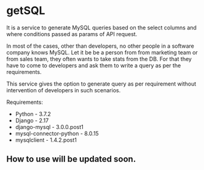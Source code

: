 # getSQL

It is a service to generate MySQL queries based on the select columns and where conditions passed as params of API request.

In most of the cases, other than developers, no other people in a software company knows MySQL. Let it be be a person from from marketing team or from sales team, they often wants to take stats from the DB. For that they have to come to developers and ask them to write a query as per the requirements.

This service gives the option to generate query as per requirement without intervention of developers in such scenarios. 

Requirements:
* Python - 3.7.2
* Django - 2.17
* django-mysql - 3.0.0.post1
* mysql-connector-python - 8.0.15     
* mysqlclient - 1.4.2.post1

## How to use will be updated soon. 
